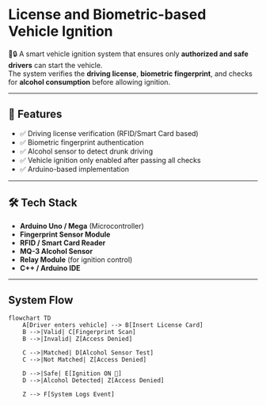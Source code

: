 # License and Biometric-based Vehicle Ignition

🚗🔒 A smart vehicle ignition system that ensures only **authorized and safe drivers** can start the vehicle.  
The system verifies the **driving license**, **biometric fingerprint**, and checks for **alcohol consumption** before allowing ignition.

---

## 🚀 Features
- ✅ Driving license verification (RFID/Smart Card based)  
- ✅ Biometric fingerprint authentication  
- ✅ Alcohol sensor to detect drunk driving  
- ✅ Vehicle ignition only enabled after passing all checks  
- ✅ Arduino-based implementation  

---

## 🛠️ Tech Stack
- **Arduino Uno / Mega** (Microcontroller)  
- **Fingerprint Sensor Module**  
- **RFID / Smart Card Reader**  
- **MQ-3 Alcohol Sensor**  
- **Relay Module** (for ignition control)  
- **C++ / Arduino IDE**  

---


## System Flow
```mermaid
flowchart TD
    A[Driver enters vehicle] --> B[Insert License Card]
    B -->|Valid| C[Fingerprint Scan]
    B -->|Invalid| Z[Access Denied]

    C -->|Matched| D[Alcohol Sensor Test]
    C -->|Not Matched| Z[Access Denied]

    D -->|Safe| E[Ignition ON 🚗]
    D -->|Alcohol Detected| Z[Access Denied]

    Z --> F[System Logs Event]
